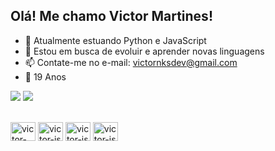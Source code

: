 ## Olá! Me chamo Victor Martines!

- 🌱 Atualmente estuando Python e JavaScript
- 🤔 Estou em busca de evoluir e aprender novas linguagens
- 📫 Contate-me no e-mail: victornksdev@gmail.com
- 🎉 19 Anos

<!-- ![Anurag's GitHub stats](https://github-readme-stats.vercel.app/api?username=victornonoks&show_icons=true&theme=transparent) -->
<!-- [![Top Langs](https://github-readme-stats.vercel.app/api/top-langs/?username=victornonoks&layout=compact&theme=transparent)](https://github.com/anuraghazra/github-readme-stats) -->


 <a href = "mailto:victornksdev@gmail.com"><img src="https://img.shields.io/badge/-Gmail-%23333?style=for-the-badge&logo=gmail&logoColor=white" target="_blank"></a>
 <a href="https://www.linkedin.com/in/victor-martines-24b86b266" target="_blank"><img src="https://img.shields.io/badge/-LinkedIn-%230077B5?style=for-the-badge&logo=linkedin&logoColor=white" target="_blank"></a> 

<div style="display: inline_block"><br>
  <img align="center" alt="victor-py" height="30" width="40" img src="https://cdn.jsdelivr.net/gh/devicons/devicon/icons/python/python-original.svg" />
  <img align="center" alt="victor-js" height="30" width="40" imc src="https://cdn.jsdelivr.net/gh/devicons/devicon/icons/javascript/javascript-original.svg" />
  <img align="center" alt="victor-js" height="30" width="40" img src="https://cdn.jsdelivr.net/gh/devicons/devicon/icons/html5/html5-original.svg" />
  <img align="center" alt="victor-js" height="30" width="40" img src="https://cdn.jsdelivr.net/gh/devicons/devicon/icons/css3/css3-original.svg" />
</div>
